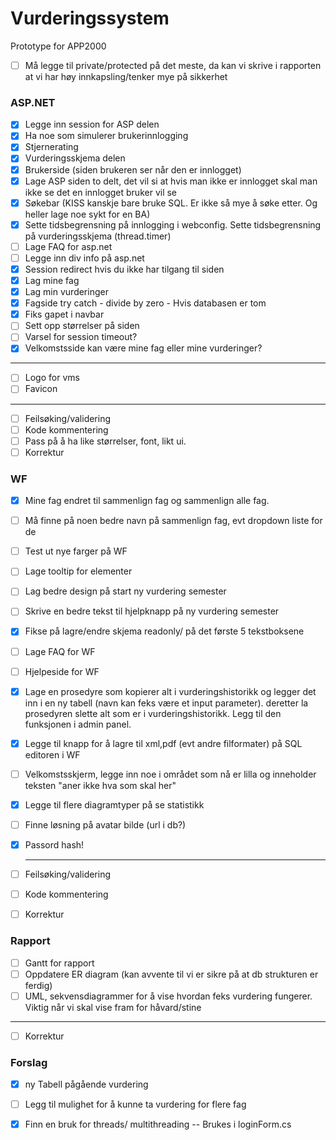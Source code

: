 # Vurderingssystem
Prototype for APP2000

- [ ] Må legge til private/protected på det meste, da kan vi skrive i rapporten at vi har høy innkapsling/tenker mye på sikkerhet
### ASP.NET
- [x] Legge inn session for ASP delen
- [x] Ha noe som simulerer brukerinnlogging
- [x] Stjernerating
- [x] Vurderingsskjema delen   
- [x]  Brukerside (siden brukeren ser når den er innlogget)
- [x] Lage ASP siden to delt, det vil si at hvis man ikke er innlogget skal man ikke se det en innlogget bruker vil se
- [x] Søkebar (KISS kanskje bare bruke SQL. Er ikke så mye å søke etter. Og heller lage noe sykt for en BA)
- [x] Sette tidsbegrensning på innlogging i webconfig. Sette tidsbegrensning på vurderingsskjema (thread.timer)
- [ ] Lage FAQ for asp.net
- [ ] Legge inn div info på asp.net
- [x] Session redirect hvis du ikke har tilgang til siden
- [x] Lag mine fag
- [x] Lag min vurderinger
- [x] Fagside try catch - divide by zero - Hvis databasen er tom
- [x] Fiks gapet i navbar
- [ ] Sett opp størrelser på siden
- [ ] Varsel for session timeout?
- [X] Velkomstsside kan være mine fag eller mine vurderinger?

***
- [ ] Logo for vms
- [ ] Favicon
*** 
  

- [ ] Feilsøking/validering
- [ ] Kode kommentering
- [ ] Pass på å ha like størrelser, font, likt ui.
- [ ] Korrektur

### WF
- [x] Mine fag endret til sammenlign fag og sammenlign alle fag.
- [ ] Må finne på noen bedre navn på sammenlign fag, evt dropdown liste for de
- [ ] Test ut nye farger på WF
- [ ] Lage tooltip for elementer
- [ ] Lag bedre design på start ny vurdering semester
- [ ] Skrive en bedre tekst til hjelpknapp på ny vurdering semester
- [x] Fikse på lagre/endre skjema readonly/ på det første 5 tekstboksene
- [ ] Lage FAQ for WF
- [ ] Hjelpeside for WF
- [x] Lage en prosedyre som kopierer alt i vurderingshistorikk og legger det inn i en ny tabell (navn kan feks være et input parameter). deretter la prosedyren slette alt som er i vurderingshistorikk. Legg til den funksjonen i admin panel. 
- [x] Legge til knapp for å lagre til xml,pdf (evt andre filformater) på SQL editoren i WF
- [ ] Velkomstsskjerm, legge inn noe i området som nå er lilla og inneholder teksten "aner ikke hva som skal her"
- [x] Legge til flere diagramtyper på se statistikk
- [ ] Finne løsning på avatar bilde (url i db?)
- [x] Passord hash!
  
  ***
- [ ] Feilsøking/validering
- [ ] Kode kommentering
- [ ] Korrektur

### Rapport
- [ ] Gantt for rapport
- [ ] Oppdatere ER diagram (kan avvente til vi er sikre på at db strukturen er ferdig)
- [ ] UML, sekvensdiagrammer for å vise hvordan feks vurdering fungerer. Viktig når vi skal vise fram for håvard/stine  
***
- [ ] Korrektur
  
  
  


### Forslag
- [x] ny Tabell pågående vurdering
- [ ] Legg til mulighet for å kunne ta vurdering for flere fag
- [x] Finn en bruk for threads/ multithreading -- Brukes i loginForm.cs

